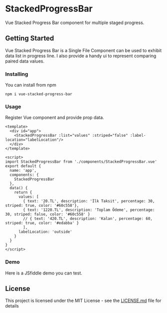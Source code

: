 # StackedProgressBar

Vue Stacked Progress Bar component for multiple staged progress.

## Getting Started

Vue Stacked Progress Bar is a Single File Component can be used to exhibit data list in progress line.
I also provide a handy ui to represent comparing paired data values.


### Installing

You can install from npm

```
npm i vue-stacked-progress-bar

```

### Usage

Register Vue component and provide prop data.

```
<template>
  <div id="app">
    <StackedProgressBar :list="values" :striped="false" :label-location="labelLocation"/>
  </div>
</template>

<script>
import StackedProgressBar from './components/StackedProgressBar.vue'
export default {
  name: 'app',
  components: {
    StackedProgressBar
  },
  data() {
    return {
      values: [
        { text: '20.TL', description: 'İlk Taksit', percentage: 30, striped: true, color: '#60c558'},
        { text: '1220.TL', description: 'Toplam Ödeme', percentage: 30, striped: false, color: '#60c558' }
        // { text: '420.TL', description: 'Kalan', percentage: 60, striped: true, color: '#edabba' }
        ],
      labelLocation: 'outside'
    }
  }
}
</script>

```


### Demo

Here is a JSfiddle demo you can test. 

## License

This project is licensed under the MIT License - see the [LICENSE.md](LICENSE.md) file for details

